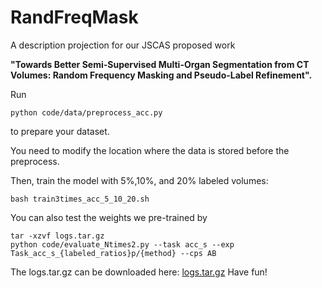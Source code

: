 # RandFreqMask
A description projection for our JSCAS proposed work 

**"Towards Better Semi-Supervised Multi-Organ Segmentation from CT Volumes: Random Frequency Masking and Pseudo-Label Refinement".**

Run
```
python code/data/preprocess_acc.py
```
to prepare your dataset.

You need to modify the location where the data is stored before the preprocess.

Then, train the model with 5%,10%, and 20% labeled volumes:
```
bash train3times_acc_5_10_20.sh
```

You can also test the weights we pre-trained by

```
tar -xzvf logs.tar.gz
python code/evaluate_Ntimes2.py --task acc_s --exp Task_acc_s_{labeled_ratios}p/{method} --cps AB
```
The logs.tar.gz can be downloaded here: [logs.tar.gz](https://mega.nz/file/gv0TjCKT#IDJ4iLpX-Aru0-LbNcyWOLdegPHQJ5FOQxFZuqrQaGk)
Have fun!
